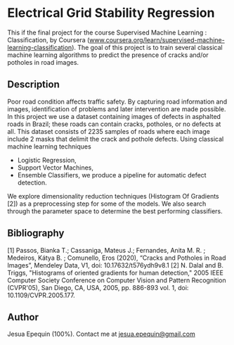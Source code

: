 # Electrical Grid Stability Regression
This if the final project for the course Supervised Machine Learning : Classification, by Coursera (www.coursera.org/learn/supervised-machine-learning-classification). The goal of this project is to train several classical machine learning algorithms to predict the presence of cracks and/or potholes in road images.

## Description
Poor road condition affects traffic safety. By capturing road information and images, identification of problems and later intervention are made possible. In this project we use a dataset containing images of defects in asphalted roads in Brazil; these roads can contain cracks, potholes, or no defects at all. This dataset consists of 2235 samples of roads where each image include 2 masks that delimit the crack and pothole defects. Using classical machine learning techniques
- Logistic Regression,
- Support Vector Machines,
- Ensemble Classifiers,
we produce a pipeline for automatic defect detection. 

We explore dimensionality reduction techniques (Histogram Of Gradients [2]) as a preprocessing step for some of the models. We also search through the parameter space to determine the best performing classifiers.

## Bibliography 
[1] Passos, Bianka T.; Cassaniga, Mateus J.; Fernandes, Anita M. R. ; Medeiros, Kátya B. ; Comunello, Eros (2020), “Cracks and Potholes in Road Images”, Mendeley Data, V1, doi: 10.17632/t576ydh9v8.1
[2] N. Dalal and B. Triggs, "Histograms of oriented gradients for human detection," 2005 IEEE Computer Society Conference on Computer Vision and Pattern Recognition (CVPR'05), San Diego, CA, USA, 2005, pp. 886-893 vol. 1, doi: 10.1109/CVPR.2005.177.

## Author

Jesua Epequin (100%). Contact me at jesua.epequin@gmail.com

